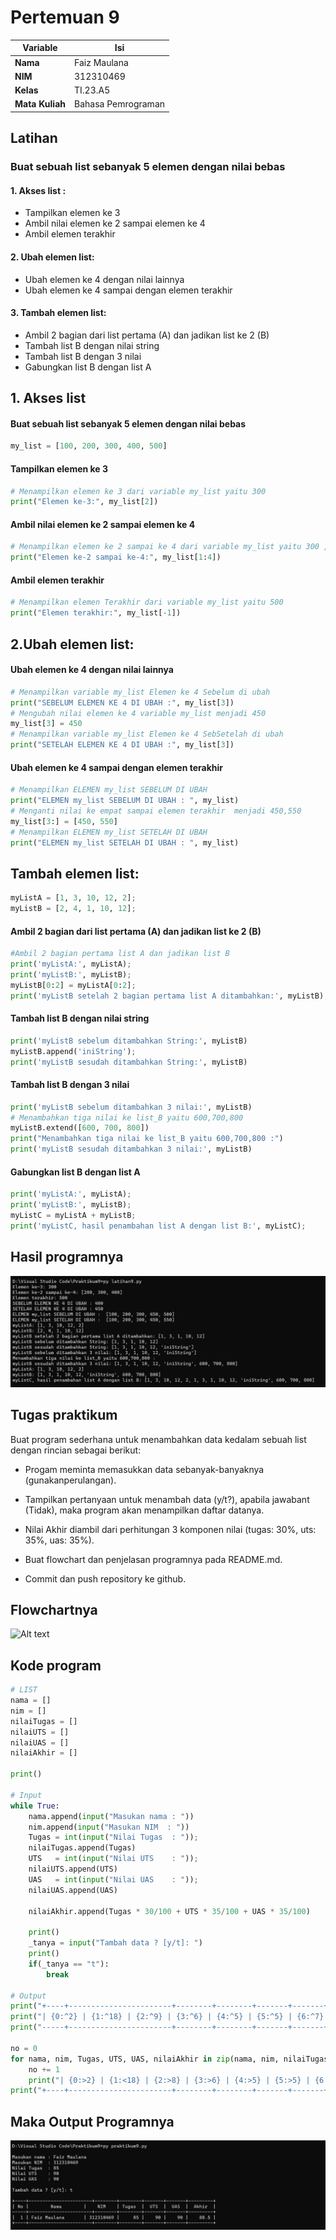 #  Pertemuan 9

| Variable | Isi |
| -------- | --- |
| **Nama** | Faiz Maulana  |
| **NIM** | 312310469 |
| **Kelas** | TI.23.A5 |
| **Mata Kuliah** | Bahasa Pemrograman |


## Latihan 
### Buat sebuah list sebanyak 5 elemen dengan nilai bebas 
#### 1. Akses list : 
- Tampilkan elemen ke 3
- Ambil nilai elemen ke 2 sampai elemen ke 4
- Ambil elemen terakhir
#### 2. Ubah elemen list:
- Ubah elemen ke 4 dengan nilai lainnya
- Ubah elemen ke 4 sampai dengan elemen terakhir
#### 3. Tambah elemen list:
- Ambil 2 bagian dari list pertama (A) dan jadikan list ke 2 (B)
- Tambah list B dengan nilai string
- Tambah list B dengan 3 nilai
- Gabungkan list B dengan list A

## 1. Akses list
#### Buat sebuah list sebanyak 5 elemen dengan nilai bebas

```python
my_list = [100, 200, 300, 400, 500]
```
#### Tampilkan elemen ke 3
```python
# Menampilkan elemen ke 3 dari variable my_list yaitu 300
print("Elemen ke-3:", my_list[2]) 
```
#### Ambil nilai elemen ke 2 sampai elemen ke 4
```python
# Menampilkan elemen ke 2 sampai ke 4 dari variable my_list yaitu 300 , 400
print("Elemen ke-2 sampai ke-4:", my_list[1:4])
```
#### Ambil elemen terakhir
```python
# Menampilkan elemen Terakhir dari variable my_list yaitu 500
print("Elemen terakhir:", my_list[-1])
```

## 2.Ubah elemen list:

#### Ubah elemen ke 4 dengan nilai lainnya



```python
# Menampilkan variable my_list Elemen ke 4 Sebelum di ubah
print("SEBELUM ELEMEN KE 4 DI UBAH :", my_list[3])
# Mengubah nilai elemen ke 4 variable my_list menjadi 450
my_list[3] = 450
# Menampilkan variable my_list Elemen ke 4 SebSetelah di ubah
print("SETELAH ELEMEN KE 4 DI UBAH :", my_list[3])

```

#### Ubah elemen ke 4 sampai dengan elemen terakhir
```python
# Menampilkan ELEMEN my_list SEBELUM DI UBAH
print("ELEMEN my_list SEBELUM DI UBAH : ", my_list)
# Menganti nilai ke empat sampai elemen terakhir  menjadi 450,550
my_list[3:] = [450, 550]
# Menampilkan ELEMEN my_list SETELAH DI UBAH
print("ELEMEN my_list SETELAH DI UBAH : ", my_list)

```
## Tambah elemen list:
```python
myListA = [1, 3, 10, 12, 2];
myListB = [2, 4, 1, 10, 12];
```
#### Ambil 2 bagian dari list pertama (A) dan jadikan list ke 2 (B)
```python
#Ambil 2 bagian pertama list A dan jadikan list B
print('myListA:', myListA);
print('myListB:', myListB);
myListB[0:2] = myListA[0:2];
print('myListB setelah 2 bagian pertama list A ditambahkan:', myListB);
```
#### Tambah list B dengan nilai string
```python
print('myListB sebelum ditambahkan String:', myListB)
myListB.append('iniString');
print('myListB sesudah ditambahkan String:', myListB)
```
#### Tambah list B dengan 3 nilai
```python
print('myListB sebelum ditambahkan 3 nilai:', myListB)
# Menambahkan tiga nilai ke list_B yaitu 600,700,800
myListB.extend([600, 700, 800])
print("Menambahkan tiga nilai ke list_B yaitu 600,700,800 :")
print('myListB sesudah ditambahkan 3 nilai:', myListB)
```

#### Gabungkan list B dengan list A
```python
print('myListA:', myListA);
print('myListB:', myListB);
myListC = myListA + myListB;
print('myListC, hasil penambahan list A dengan list B:', myListC);
```

## Hasil programnya
![Alt text](Gambar/image.png)

## Tugas praktikum
Buat program sederhana untuk menambahkan data kedalam sebuah
list dengan rincian sebagai berikut:

- Progam meminta memasukkan data sebanyak-banyaknya (gunakanperulangan).

- Tampilkan pertanyaan untuk menambah data (y/t?), apabila jawabant (Tidak), maka program akan menampilkan daftar datanya.

- Nilai Akhir diambil dari perhitungan 3 komponen nilai (tugas: 30%, uts: 35%, uas: 35%).

- Buat flowchart dan penjelasan programnya pada README.md.

- Commit dan push repository ke github.

## Flowchartnya
![Alt text](flowchart/image-1.png)


## Kode program

```Python
# LIST
nama = []
nim = []
nilaiTugas = []
nilaiUTS = []
nilaiUAS = []
nilaiAkhir = []

print()

# Input
while True:
    nama.append(input("Masukan nama : "))
    nim.append(input("Masukan NIM  : "))
    Tugas = int(input("Nilai Tugas  : ")); 
    nilaiTugas.append(Tugas)
    UTS   = int(input("Nilai UTS    : ")); 
    nilaiUTS.append(UTS)
    UAS   = int(input("Nilai UAS    : ")); 
    nilaiUAS.append(UAS)

    nilaiAkhir.append(Tugas * 30/100 + UTS * 35/100 + UAS * 35/100)

    print()
    _tanya = input("Tambah data ? [y/t]: ")
    print()
    if(_tanya == "t"):
        break

# Output
print("+----+-----------------------+--------+--------+-------+-------+---------+")
print("| {0:^2} | {1:^18} | {2:^9} | {3:^6} | {4:^5} | {5:^5} | {6:^7} |".format("No", "Nama", "NIM" v, "Tugas", "UTS", "UAS", "Akhir"))
print("-----+-----------------------+--------+--------+-------+-------+---------+")

no = 0
for nama, nim, Tugas, UTS, UAS, nilaiAkhir in zip(nama, nim, nilaiTugas, nilaiUTS, nilaiUAS, nilaiAkhir):
    no += 1    
    print("| {0:>2} | {1:<18} | {2:>8} | {3:>6} | {4:>5} | {5:>5} | {6:>7} |".format(no, nama, nim, Tugas, UTS, UAS, nilaiAkhir))
print("+----+-----------------------+--------+--------+-------+-------+---------+")
```
## Maka Output Programnya
![Alt text](Gambar/image-2.png)
